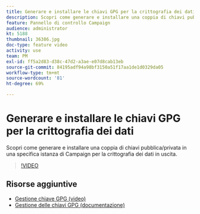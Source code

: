 ```yaml
---
title: Generare e installare le chiavi GPG per la crittografia dei dati
description: Scopri come generare e installare una coppia di chiavi pubblica/privata in una specifica istanza Campaign per la crittografia dei dati in uscita.
feature: Pannello di controllo Campaign
audience: administrator
kt: 5188
thumbnail: 36386.jpg
doc-type: feature video
activity: use
team: PM
exl-id: ff5a2d83-d38c-47d2-a3ae-e07d8cab13eb
source-git-commit: 84195adf94a98bf3150a51f17aa1de1d0329da05
workflow-type: tm+mt
source-wordcount: '81'
ht-degree: 69%

---
```


# Generare e installare le chiavi GPG per la crittografia dei dati

Scopri come generare e installare una coppia di chiavi pubblica/privata in una specifica istanza di Campaign per la crittografia dei dati in uscita.

>[!VIDEO](https://video.tv.adobe.com/v/36386?quality=12)

## Risorse aggiuntive

* [Gestione chiave GPG (video)](./gpg-key-management-overview.md)
* [Gestione delle chiavi GPG (documentazione)](https://experienceleague.adobe.com/docs/control-panel/using/instances-settings/gpg-keys-management.html?lang=en)
